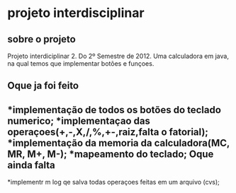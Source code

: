 projeto interdisciplinar  
======================

sobre o projeto
---------------
Projeto interdiciplinar 2.
Do 2º Semestre de 2012.
Uma calculadora em java, na qual temos que implementar botões e funçoes.

Oque ja foi feito
-----------------
*implementação de todos os botões do teclado numerico;
*implementaçao das operaçoes(+,-,X,/,%,+-,raiz,falta o fatorial);
*implementação da memoria da calculadora(MC, MR, M+, M-);
*mapeamento do teclado;
Oque ainda falta
----------------
*implementr m log qe salva todas operaçoes feitas em um arquivo (cvs);
